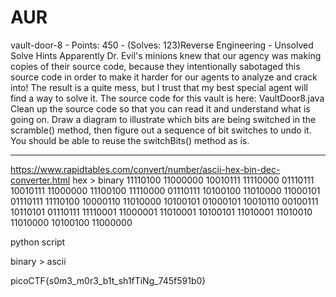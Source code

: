 # AUR

vault-door-8 - Points: 450 - (Solves: 123)Reverse Engineering - Unsolved
Solve
Hints
Apparently Dr. Evil's minions knew that our agency was making copies of their source code, because they intentionally sabotaged this source code in order to make it harder for our agents to analyze and crack into! The result is a quite mess, but I trust that my best special agent will find a way to solve it. The source code for this vault is here: VaultDoor8.java
Clean up the source code so that you can read it and understand what is going on.
Draw a diagram to illustrate which bits are being switched in the scramble() method, then figure out a sequence of bit switches to undo it. You should be able to reuse the switchBits() method as is.

***

https://www.rapidtables.com/convert/number/ascii-hex-bin-dec-converter.html
hex > binary
11110100 11000000 10010111 11110000 01110111 10010111 11000000 11100100 11110000 01110111 10100100 11010000 11000101 01110111 11110100 10000110 11010000 10100101 01000101 10010110 00100111 10110101 01110111 11110001 11000001 11010001 10100101 11010001 11010010 11010000 10100100 11000000

python script

binary > ascii

picoCTF{s0m3_m0r3_b1t_sh1fTiNg_745f591b0}
